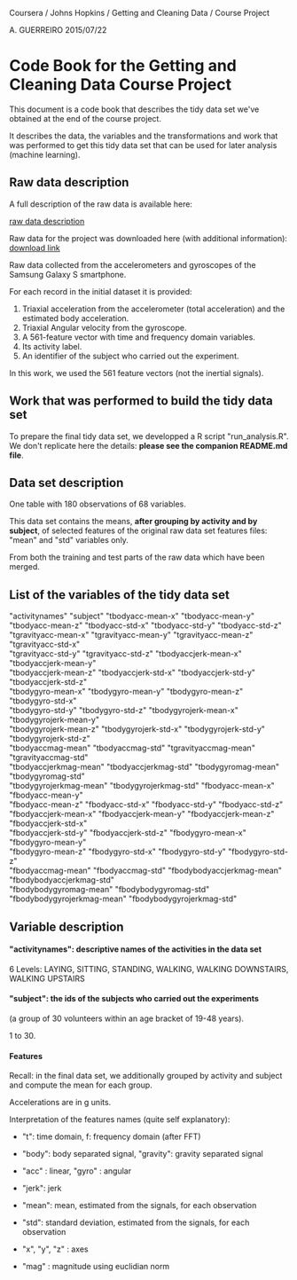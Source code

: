 Coursera / Johns Hopkins / Getting and Cleaning Data / Course Project

A. GUERREIRO
2015/07/22


Code Book for the Getting and Cleaning Data Course Project
==========================================================

This document is a code book that describes the tidy data set
we've obtained at the end of the course project.

It describes the data, the variables and the transformations and work
that was performed to get this tidy data set that can be used 
for later analysis (machine learning).

Raw data description
--------------------

A full description of the raw data is available here: 

[raw data description](http://archive.ics.uci.edu/ml/datasets/Human+Activity+Recognition+Using+Smartphones) 

Raw data for the project was downloaded here (with additional information): 
[download link](https://d396qusza40orc.cloudfront.net/getdata%2Fprojectfiles%2FUCI%20HAR%20Dataset.zip) 

Raw data collected from the accelerometers and gyroscopes of the Samsung
Galaxy S smartphone.

For each record in the initial dataset it is provided: 

1. Triaxial acceleration from the accelerometer (total acceleration) and the estimated body acceleration. 
2. Triaxial Angular velocity from the gyroscope. 
3. A 561-feature vector with time and frequency domain variables. 
3. Its activity label. 
4. An identifier of the subject who carried out the experiment.

In this work, we used the 561 feature vectors (not the inertial signals).

Work that was performed to build the tidy data set
--------------------------------------------------

To prepare the final tidy data set, we developped a R script "run_analysis.R".
We don't replicate here the details: **please see the companion README.md file**.

Data set description
---------------------

One table with 180 observations of 68 variables.

This data set contains the means, **after grouping by activity and by subject**, 
of selected features of the original raw data set features files:
"mean" and "std" variables only. 

From both the training and test parts of the raw data which have been merged.

List of the variables of the tidy data set
------------------------------

"activitynames"             "subject"                   "tbodyacc-mean-x"           "tbodyacc-mean-y"          
"tbodyacc-mean-z"           "tbodyacc-std-x"            "tbodyacc-std-y"            "tbodyacc-std-z"           
"tgravityacc-mean-x"        "tgravityacc-mean-y"        "tgravityacc-mean-z"        "tgravityacc-std-x"        
"tgravityacc-std-y"         "tgravityacc-std-z"         "tbodyaccjerk-mean-x"       "tbodyaccjerk-mean-y"      
"tbodyaccjerk-mean-z"       "tbodyaccjerk-std-x"        "tbodyaccjerk-std-y"        "tbodyaccjerk-std-z"       
"tbodygyro-mean-x"          "tbodygyro-mean-y"          "tbodygyro-mean-z"          "tbodygyro-std-x"          
"tbodygyro-std-y"           "tbodygyro-std-z"           "tbodygyrojerk-mean-x"      "tbodygyrojerk-mean-y"     
"tbodygyrojerk-mean-z"      "tbodygyrojerk-std-x"       "tbodygyrojerk-std-y"       "tbodygyrojerk-std-z"      
"tbodyaccmag-mean"          "tbodyaccmag-std"           "tgravityaccmag-mean"       "tgravityaccmag-std"       
"tbodyaccjerkmag-mean"      "tbodyaccjerkmag-std"       "tbodygyromag-mean"         "tbodygyromag-std"         
"tbodygyrojerkmag-mean"     "tbodygyrojerkmag-std"      "fbodyacc-mean-x"           "fbodyacc-mean-y"          
"fbodyacc-mean-z"           "fbodyacc-std-x"            "fbodyacc-std-y"            "fbodyacc-std-z"           
"fbodyaccjerk-mean-x"       "fbodyaccjerk-mean-y"       "fbodyaccjerk-mean-z"       "fbodyaccjerk-std-x"       
"fbodyaccjerk-std-y"        "fbodyaccjerk-std-z"        "fbodygyro-mean-x"          "fbodygyro-mean-y"         
"fbodygyro-mean-z"          "fbodygyro-std-x"           "fbodygyro-std-y"           "fbodygyro-std-z"          
"fbodyaccmag-mean"          "fbodyaccmag-std"           "fbodybodyaccjerkmag-mean"  "fbodybodyaccjerkmag-std"  
"fbodybodygyromag-mean"     "fbodybodygyromag-std"      "fbodybodygyrojerkmag-mean" "fbodybodygyrojerkmag-std"

Variable description
---------------------


#### "activitynames": descriptive names of the activities in the data set

6 Levels: LAYING, SITTING, STANDING, WALKING, WALKING DOWNSTAIRS, WALKING UPSTAIRS


#### "subject": the ids of the subjects who carried out the experiments 
(a group of 30 volunteers within an age bracket of 19-48 years).

1 to 30.


#### Features

Recall: in the final data set, we additionally grouped by activity and subject
and compute the mean for each group.

Accelerations are in g units.

Interpretation of the features names (quite self explanatory):

* "t": time domain, f: frequency domain (after FFT)

* "body": body separated signal, "gravity": gravity separated signal

* "acc" : linear, "gyro" : angular

* "jerk": jerk

* "mean": mean, estimated from the signals, for each observation

* "std": standard deviation, estimated from the signals, for each observation

* "x", "y", "z" : axes

* "mag" : magnitude using euclidian norm




 

